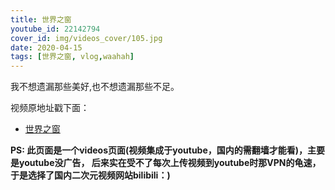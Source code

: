 ```yaml
---
title: 世界之窗
youtube_id: 22142794
cover_id: img/videos_cover/105.jpg
date: 2020-04-15
tags: [世界之窗, vlog,waahah]
---
```

我不想遗漏那些美好,也不想遗漏那些不足。

视频原地址戳下面：

* [ 世界之窗](https://www.bilibili.com/video/av22142794)

**PS:	此页面是一个videos页面(视频集成于youtube，国内的需翻墙才能看)，主要是youtube没广告，
后来实在受不了每次上传视频到youtube时那VPN的龟速，于是选择了国内二次元视频网站bilibili：)**

